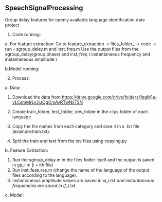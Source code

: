 ## SpeechSignalProcessing

Group delay features for openly available language
identification data project
1. Code running:

a. For feature extraction:
Go to feature_extraction  ->  files_folder_<lg>   ->  code  -> run - sgroup_delay.m and inst_freq.m
Use the output files from the sgroup_delay(group phase) and inst_freq ( instantaneous frequency and instantaneous amplitude )

b.Model running:

2. Process:

a. Data:
1. Download the data from  https://drive.google.com/drive/folders/1qgM1a-vLCsmMrLv3iJOgOmAyRTwNx7SN
2. Create train_folder, test_folder, dev_folder in the clips folder of each language
3. Copy the file names from each category and save it in a <type>.txt file (example:train.txt).
  
4. Split the train and text from the tsv files using copying.py
  
b. Feature Extraction:
1. Run the sgroup_delay.m in the files folder itself and the output is saved in gp_i.m (i = ith file)
2. Run inst_features.m (change the name of the language of the output files according to the language).
3. Instantaneous amplitude values are saved in  ia_<languagename>_i.txt and instantaneous frequencies are saved in if_<languagename>_i.txt

c. Model:


